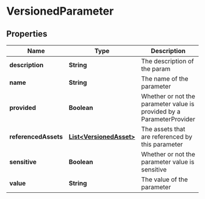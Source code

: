 # VersionedParameter

## Properties
Name | Type | Description | Notes
------------ | ------------- | ------------- | -------------
**description** | **String** | The description of the param |  [optional]
**name** | **String** | The name of the parameter |  [optional]
**provided** | **Boolean** | Whether or not the parameter value is provided by a ParameterProvider |  [optional]
**referencedAssets** | [**List&lt;VersionedAsset&gt;**](VersionedAsset.md) | The assets that are referenced by this parameter |  [optional]
**sensitive** | **Boolean** | Whether or not the parameter value is sensitive |  [optional]
**value** | **String** | The value of the parameter |  [optional]
